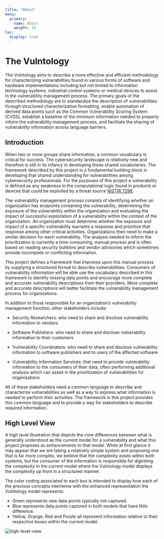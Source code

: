 ```yaml
---
title: "About"
menu:
  primary:
    name: About
    weight: 10
toc:
  display: true
---
```


# The Vulntology

The Vulntology aims to describe a more effective and efficient methodology for characterizing vulnerabilities found in various forms of software and hardware implementations including but not limited to information technology systems, industrial control systems or medical devices to assist in the vulnerability management process. The primary goals of the described methodology are to standardize the description of vulnerabilities through structured characterization formatting, enable automation of derived data points such as the Common Vulnerability Scoring System (CVSS), establish a baseline of the minimum information needed to properly inform the vulnerability management process, and facilitate the sharing of vulnerability information across language barriers.

## Introduction

When two or more groups share information, a common vocabulary is critical for success. The cybersecurity landscape is relatively new and therefore is still in its infancy in developing these shared vocabularies. The framework described by this project is a fundamental building block in developing that shared understanding for vulnerabilities among cybersecurity professionals. For the purposes of this project a vulnerability is defined as any weakness in the computational logic found in products or devices that could be exploited by a threat source [NISTIR 7298](https://csrc.nist.gov/pubs/ir/7298/r3/final).

The vulnerability management process consists of identifying whether an organization has endpoints containing the vulnerability, determining the exposure of the vulnerability within the organization and evaluating the impact of successful exploitation of a vulnerability within the context of the organization. An organization must determine whether the exposure and impact of a specific vulnerability warrants a response and prioritize that response among other critical activities. Organizations then need to make a similar decision for each vulnerability. The analysis needed to inform the prioritization is currently a time-consuming, manual process and is often based on reading security bulletins and vendor advisories which sometimes provide incomplete or conflicting information.

This project defines a framework that improves upon this manual process by supplying a structured format to describe vulnerabilities. Consumers of vulnerability information will be able use the vocabulary described in this framework to identify missing data points and encourage more complete and accurate vulnerability descriptions from their providers. More complete and accurate descriptions will better facilitate the vulnerability management process for organizations.

In addition to those responsible for an organization’s vulnerability management function, other stakeholders include:

- Security Researchers: who need to share and disclose vulnerability information to vendors

- Software Publishers: who need to share and disclose vulnerability information to their customers

- Vulnerability Coordinators: who need to share and disclose vulnerability information to software publishers and to users of the affected software

- Vulnerability Information Services: that need to provide vulnerability information to the consumers of their data, often performing additional analysis which can assist in the prioritization of vulnerabilities for organizations

All of these stakeholders need a common language to describe and characterize vulnerabilities as well as a way to express what information is needed to perform their activities. The framework in this project provides this common language and to provide a way for stakeholders to describe required information.

## High Level View

A high level illustration that depicts the core differences between what is generally understood as the current model for a vulnerability and what this project proposes as enhancements to that model. While at first glance it may appear that we are taking a relatively simple system and proposing one that is far more complex, we believe that the complexity exists within both systems, but the consumer of the information is responsible for digesting the complexity in the current model where the Vulntology model displays the complexity up front in a structured manner.

The color coding associated to each box is intended to display how each of the previous concepts intertwine with the enhanced representation the Vulntology model represents.

- Green represents new data points typically not captured.
- Blue represents data points captured in both models that have little difference.
- Yellow, Orange, Red and Purple all represent information relative to their respective boxes within the current model.

![high-level-view](/figures/high-level-view.png "High Level View")
